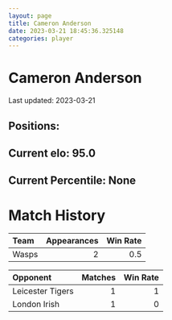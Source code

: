 ```yaml
---  
layout: page  
title: Cameron Anderson  
date: 2023-03-21 18:45:36.325148  
categories: player  
---
```

# Cameron Anderson


Last updated: 2023-03-21
## Positions: 

## Current elo: 95.0

## Current Percentile: None

# Match History


| Team   |   Appearances |   Win Rate |
|:-------|--------------:|-----------:|
| Wasps  |             2 |        0.5 |

| Opponent         |   Matches |   Win Rate |
|:-----------------|----------:|-----------:|
| Leicester Tigers |         1 |          1 |
| London Irish     |         1 |          0 |